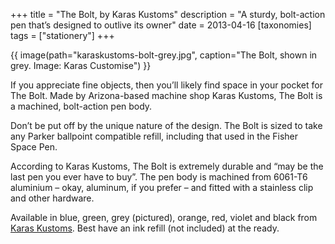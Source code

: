 +++
title = "The Bolt, by Karas Kustoms"
description = "A sturdy, bolt-action pen that’s designed to outlive its owner"
date = 2013-04-16
[taxonomies]
tags = ["stationery"]
+++

{{ image(path="karaskustoms-bolt-grey.jpg", caption="The Bolt, shown in grey. Image: Karas Customise") }}

If you appreciate fine objects, then you’ll likely find space in your pocket for The Bolt. Made by Arizona-based machine shop Karas Kustoms, The Bolt is a machined, bolt-action pen body.

Don’t be put off by the unique nature of the design. The Bolt is sized to take any Parker ballpoint compatible refill, including that used in the Fisher Space Pen.

According to Karas Kustoms, The Bolt is extremely durable and “may be the last pen you ever have to buy”. The pen body is machined from 6061-T6 aluminium – okay, aluminum, if you prefer – and fitted with a stainless clip and other hardware.

Available in blue, green, grey (pictured), orange, red, violet and black from [Karas Kustoms](http://karaskustoms.com/pens/the-bolt.html). Best have an ink refill (not included) at the ready.